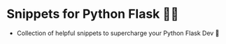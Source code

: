 # Snippets for Python Flask 👩‍💻 
- Collection of helpful snippets to supercharge your Python Flask Dev 🚀
